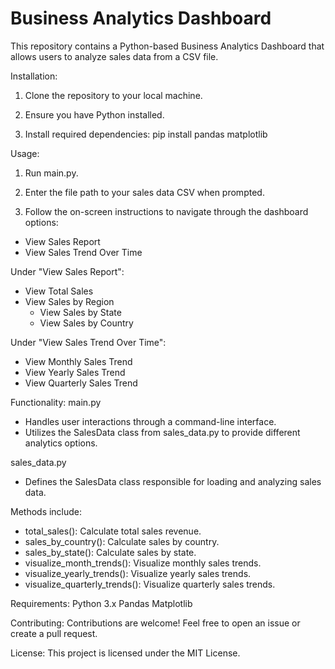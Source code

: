 # Business Analytics Dashboard

This repository contains a Python-based Business Analytics Dashboard that allows users to analyze sales data from a CSV file.

Installation:
1. Clone the repository to your local machine.

2. Ensure you have Python installed.

3. Install required dependencies:
  pip install pandas matplotlib

Usage:
1. Run main.py.

2. Enter the file path to your sales data CSV when prompted.

3. Follow the on-screen instructions to navigate through the dashboard options:

- View Sales Report
- View Sales Trend Over Time

Under "View Sales Report":

- View Total Sales
- View Sales by Region
  - View Sales by State
  - View Sales by Country

Under "View Sales Trend Over Time":

- View Monthly Sales Trend
- View Yearly Sales Trend
- View Quarterly Sales Trend

Functionality:
main.py
- Handles user interactions through a command-line interface.
- Utilizes the SalesData class from sales_data.py to provide different analytics options.

sales_data.py
- Defines the SalesData class responsible for loading and analyzing sales data.

Methods include:
- total_sales(): Calculate total sales revenue.
- sales_by_country(): Calculate sales by country.
- sales_by_state(): Calculate sales by state.
- visualize_month_trends(): Visualize monthly sales trends.
- visualize_yearly_trends(): Visualize yearly sales trends.
- visualize_quarterly_trends(): Visualize quarterly sales trends.

Requirements:
Python 3.x
Pandas
Matplotlib

Contributing:
Contributions are welcome! Feel free to open an issue or create a pull request.

License:
This project is licensed under the MIT License.

